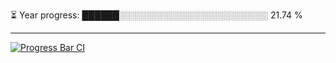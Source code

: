 
⏳ Year progress: ██████░░░░░░░░░░░░░░░░░░░░░░░░ 21.74 %

---

[![Progress Bar CI](https://github.com/thatoranzhevyy/thatoranzhevyy/actions/workflows/node.js.yml/badge.svg)](https://github.com/thatoranzhevyy/thatoranzhevyy/actions/workflows/node.js.yml)

